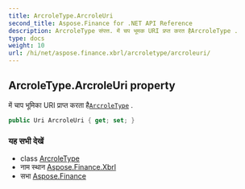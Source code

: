 ```yaml
---
title: ArcroleType.ArcroleUri
second_title: Aspose.Finance for .NET API Reference
description: ArcroleType संपत्त. में चप भूमक URI प्रप्त करत हैArcroleType .
type: docs
weight: 10
url: /hi/net/aspose.finance.xbrl/arcroletype/arcroleuri/
---
```

## ArcroleType.ArcroleUri property

में चाप भूमिका URI प्राप्त करता है[`ArcroleType`](../) .

```csharp
public Uri ArcroleUri { get; set; }
```

### यह सभी देखें

* class [ArcroleType](../)
* नाम स्थान [Aspose.Finance.Xbrl](../../arcroletype/)
* सभा [Aspose.Finance](../../../)


